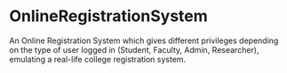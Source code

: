 # OnlineRegistrationSystem
An Online Registration System which gives different privileges depending on the type of user logged in (Student, Faculty, Admin, Researcher), emulating a real-life college registration system.

